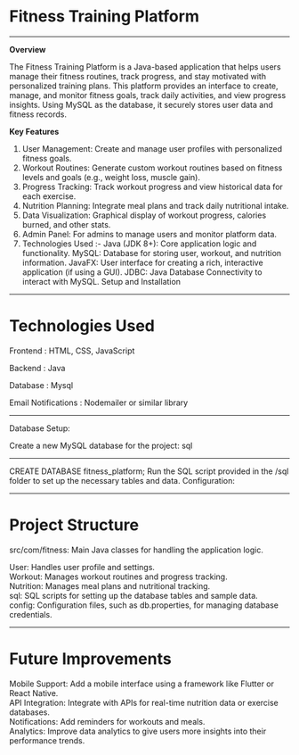 # Fitness Training Platform

---
 
**Overview**

The Fitness Training Platform is a Java-based application that helps users manage their fitness routines, track progress, and stay motivated with personalized training plans. This platform provides an interface to create, manage, and monitor fitness goals, track daily activities, and view progress insights. Using MySQL as the database, it securely stores user data and fitness records.



**Key Features**
1. User Management: Create and manage user profiles with personalized fitness goals.
2. Workout Routines: Generate custom workout routines based on fitness levels and goals (e.g., weight loss, muscle gain).
3. Progress Tracking: Track workout progress and view historical data for each exercise.
4. Nutrition Planning: Integrate meal plans and track daily nutritional intake.
5. Data Visualization: Graphical display of workout progress, calories burned, and other stats.
6. Admin Panel: For admins to manage users and monitor platform data.
7. Technologies Used :-
Java (JDK 8+): Core application logic and functionality.
MySQL: Database for storing user, workout, and nutrition information.
JavaFX: User interface for creating a rich, interactive application (if using a GUI).
JDBC: Java Database Connectivity to interact with MySQL.
Setup and Installation

--- 

# Technologies Used


Frontend : HTML, CSS, JavaScript

Backend : Java

Database : Mysql

Email Notifications : Nodemailer or similar library

---

Database Setup:

Create a new MySQL database for the project:
sql

---

CREATE DATABASE fitness_platform;
Run the SQL script provided in the /sql folder to set up the necessary tables and data.
Configuration:

---

# Project Structure

src/com/fitness: Main Java classes for handling the application logic.

User: Handles user profile and settings.<br>
Workout: Manages workout routines and progress tracking.<br>
Nutrition: Manages meal plans and nutritional tracking.<br>
sql: SQL scripts for setting up the database tables and sample data.<br>
config: Configuration files, such as db.properties, for managing database credentials.<br>

---

# Future Improvements

Mobile Support: Add a mobile interface using a framework like Flutter or React Native.<br>
API Integration: Integrate with APIs for real-time nutrition data or exercise databases.<br>
Notifications: Add reminders for workouts and meals.<br>
Analytics: Improve data analytics to give users more insights into their performance trends.<br>
